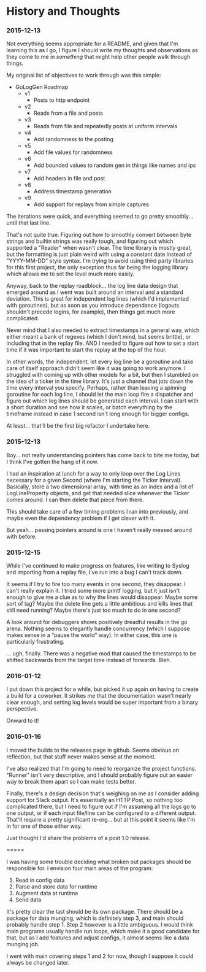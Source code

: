 # History and Thoughts

### 2015-12-13

Not everything seems appropriate for a README, and given that I'm learning this as I go, I figure I should write my thoughts and observations as they come to me in _something_ that might help other people walk through things.

My original list of objectives to work through was this simple:
* GoLogGen Roadmap
  * v1
    * Posts to http endpoint
  * v2
    * Reads from a file and posts
  * v3
    * Reads from file and repeatedly posts at uniform intervals
  * v4
    * Add randomness to the posting
  * v5
    * Add file values for randomness
  * v6
    * Add bounded values to random gen in things like names and ips
  * v7
    * Add headers in file and post
  * v8
    * Address timestamp generation
  * v9
    * Add support for replays from simple captures

The iterations were quick, and everything seemed to go pretty smoothly... until that last line.

That's not quite true. Figuring out how to smoothly convert between byte strings and builtin strings was really tough, and figuring out which supported a "Reader" when wasn't clear. The time library is mostly great, but the formatting is just plain weird with using a constant date instead of "YYYY-MM-DD" style syntax. I'm trying to avoid using third party libraries for this first project, the only exception thus far being the logging library which allows me to set the level much more easily.

Anyway, back to the replay roadblock... the log line data design that emerged around as I went was built around an interval and a standard deviation. This is great for independent log lines (which I'd implemented with goroutines), but as soon as you introduce dependance (logouts shouldn't precede logins, for example), then things get much more complicated.

Never mind that I also needed to extract timestamps in a general way, which either meant a bank of regexes (which I don't mind, but seems brittle), or including that in the replay file. AND I needed to figure out how to set a start time if it was important to start the replay at the top of the hour.

In other words, the independent, let every log line be a goroutine and take care of itself approach didn't seem like it was going to work anymore. I struggled with coming up with other models for a bit, but then I stumbled on the idea of a ticker in the time library. It's just a channel that jots down the time every interval you specify. Perhaps, rather than leaving a spinning goroutine for each log line, I should let the main loop fire a dispatcher and figure out which log lines should be generated each interval. I can start with a short duration and see how it scales, or batch everything by the timeframe instead in case 1 second isn't long enough for bigger configs.

At least... that'll be the first big refactor I undertake here.

### 2015-12-13

Boy... not really understanding pointers has come back to bite me today, but I think I've gotten the hang of it now.

I had an inspiration at lunch for a way to only loop over the Log Lines necessary for a given Second (where I'm starting the Ticker Interval). Basically, store a two dimensional array, with time as an index and a list of LogLineProperty objects, and get that needed slice whenever the Ticker comes around. I can then delete that piece from there.

This should take care of a few timing problems I ran into previously, and maybe even the dependency problem if I get clever with it.

But yeah... passing pointers around is one I haven't really messed around with before.

### 2015-12-15

While I've continued to make progress on features, like writing to Syslog and importing from a replay file, I've run into a bug I can't track down.

It seems if I try to fire too many events in one second, they disappear. I can't really explain it. I tried some more printf logging, but it just isn't enough to give me a clue as to why the lines would disappear. Maybe some sort of lag? Maybe the delete line gets a little ambitious and kills lines that still need running? Maybe there's just too much to do in one second?

A look around for debuggers shows positively dreadful results in the go arena. Nothing seems to elegantly handle concurrency (which I suppose makes sense in a "pause the world" way). In either case, this one is particularly frustrating.

... ugh, finally. There was a negative mod that caused the timestamps to be shifted backwards from the target time instead of forwards. Bleh.

### 2016-01-12

I put down this project for a while, but picked it up again on having to create a build for a coworker. It strikes me that the documentation wasn't nearly clear enough, and setting log levels would be super important from a binary perspective.

Onward to it!

### 2016-01-16

I moved the builds to the releases page in github. Seems obvious on reflection, but that stuff never makes sense at the moment.

I've also realized that I'm going to need to reorganize the project functions. "Runner" isn't very descriptive, and I should probably figure out an easier way to break them apart so I can make tests better.

Finally, there's a design decision that's weighing on me as I consider adding support for Slack output. It's essentially an HTTP Post, so nothing too complicated there, but I need to figure out if I'm assuming all the logs go to one output, or if each input file/line can be configured to a different output. That'll require a pretty significant re-org... but at this point it seems like I'm in for one of those either way.

Just thought I'd share the problems of a post 1.0 release.

=====

I was having some trouble deciding what broken out packages should be responsible for. I envision four main areas of the program:

1. Read in config data
2. Parse and store data for runtime
3. Augment data at runtime
4. Send data

It's pretty clear the last should be its own package. There should be a package for data munging, which is definitely step 3, and main should probably handle step 1. Step 2 however is a little ambiguous. I would think main programs usually handle run loops, which make it a good candidate for that, but as I add features and adjust configs, it almost seems like a data munging job.

I went with main covering steps 1 and 2 for now, though I suppose it could always be changed later.
